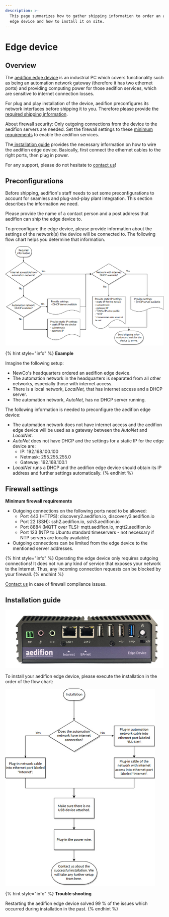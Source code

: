 ```yaml
---
description: >-
  This page summarizes how to gather shipping information to order an aedifion
  edge device and how to install it on site.
---
```


# Edge device

## Overview

The [aedifion edge device](../aedifion.io/gateway.md) is an industrial PC which covers functionality such as being an automation network gateway \(therefore it has two ethernet ports\) and providing computing power for those aedifion services, which are sensitive to internet connection losses.

For plug and play installation of the device, aedifion preconfigures its network interfaces before shipping it to you. Therefore please provide the [required shipping information](it-admins.md#preconfigurations). 

About firewall security: Only outgoing connections from the device to the aedifion servers are needed. Set the firewall settings to these [minimum requirements](it-admins.md#firewall-settings) to enable the aedifion services. 

The[ installation guide](it-admins.md#installation-guide) provides the necessary information on how to wire the aedifion edge device. Basically, first connect the ethernet cables to the right ports, then plug in power.

For any support, please do not hesitate to [contact us](../contact.md)!

## Preconfigurations

Before shipping, aedifion's staff needs to set some preconfigurations to account for seamless and plug-and-play plant integration. This section describes the information we need.

Please provide the name of a contact person and a post address that aedifion can ship the edge device to. 

To preconfigure the edge device, please provide information about the settings of the network\(s\) the device will be connected to. The following flow chart helps you determine that information.

![Flow chart to determine required network information](../.gitbook/assets/grafik%20%282%29.png)

{% hint style="info" %}
**Example**

Imagine the following setup:

* NewCo's headquarters ordered an aedifion edge device.
* The automation network in the headquarters is separated from all other networks, especially those with internet access.
* There is a local network, _LocalNet,_ that has internet access and a DHCP server.
* The automation network, _AutoNet,_ has no DHCP server running.

The following information is needed to preconfigure the aedifion edge device:

* The automation network does not have internet access and the aedifion edge device will be used as a gateway between the _AutoNet_ and _LocalNet_.
* _AutoNet_ does not have DHCP and the settings for a static IP for the edge device are:
  * IP: 192.168.100.100
  * Netmask: 255.255.255.0
  * Gateway: 192.168.100.1
* _LocalNet_ runs a DHCP and the aedifion edge device should obtain its IP address and further settings automatically.
{% endhint %}

## Firewall settings

**Minimum firewall requirements**

* Outgoing connections on the following ports need to be allowed:
  * Port 443 \(HTTPS\): discovery2.aedifion.io, discovery3.aedifion.io
  * Port 22 \(SSH\): ssh2.aedifion.io, ssh3.aedifion.io
  * Port 8884 \(MQTT over TLS\): mqtt.aedifion.io, mqtt2.aedifion.io
  * Port 123 \(NTP to Ubuntu standard timeservers - not necessary if NTP servers are locally available\)
* Outgoing connections can be limited from the edge device to the mentioned server addresses.

{% hint style="info" %}
Operating the edge device only requires outgoing connections! It does not run any kind of service that exposes your network to the Internet. Thus, any incoming connection requests can be blocked by your firewall.
{% endhint %}

[Contact us](../contact.md#support) in case of firewall compliance issues.

## Installation guide

![](../.gitbook/assets/edgedevicebild%20%281%29.png)

To install your aedifion edge device, please execute the installation in the order of the flow chart:

![Installation workflow](../.gitbook/assets/grafik%20%287%29.png)

{% hint style="info" %}
**Trouble shooting**

Restarting the aedifion edge device solved 99 % of the issues which occurred during installation in the past.
{% endhint %}

